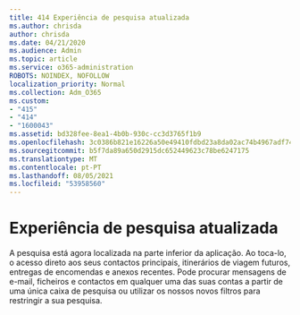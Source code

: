 ```yaml
---
title: 414 Experiência de pesquisa atualizada
ms.author: chrisda
author: chrisda
ms.date: 04/21/2020
ms.audience: Admin
ms.topic: article
ms.service: o365-administration
ROBOTS: NOINDEX, NOFOLLOW
localization_priority: Normal
ms.collection: Adm_O365
ms.custom:
- "415"
- "414"
- "1600043"
ms.assetid: bd328fee-8ea1-4b0b-930c-cc3d3765f1b9
ms.openlocfilehash: 3c0386b821e16226a50e49410fdbd23a8da02ac74b4967adf7409f93c49d8068
ms.sourcegitcommit: b5f7da89a650d2915dc652449623c78be6247175
ms.translationtype: MT
ms.contentlocale: pt-PT
ms.lasthandoff: 08/05/2021
ms.locfileid: "53958560"
---
```

# <a name="search-experience-updated"></a>Experiência de pesquisa atualizada

A pesquisa está agora localizada na parte inferior da aplicação. Ao toca-lo, o acesso direto aos seus contactos principais, itinerários de viagem futuros, entregas de encomendas e anexos recentes. Pode procurar mensagens de e-mail, ficheiros e contactos em qualquer uma das suas contas a partir de uma única caixa de pesquisa ou utilizar os nossos novos filtros para restringir a sua pesquisa.
